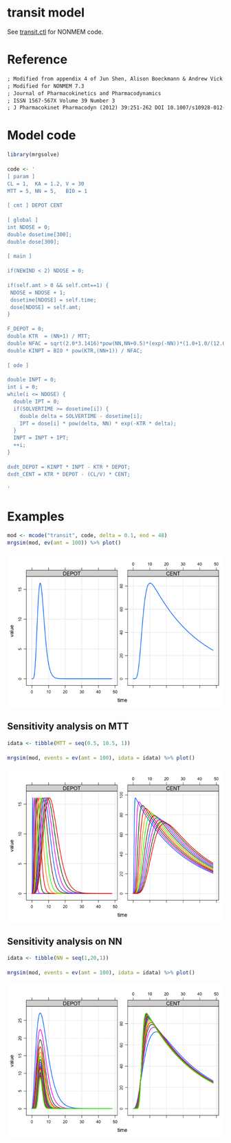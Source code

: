 transit model
================

See [transit.ctl](transit.ctl) for NONMEM code.

# Reference

``` txt
; Modified from appendix 4 of Jun Shen, Alison Boeckmann & Andrew Vick
; Modified for NONMEM 7.3
; Journal of Pharmacokinetics and Pharmacodynamics
; ISSN 1567-567X Volume 39 Number 3
; J Pharmacokinet Pharmacodyn (2012) 39:251-262 DOI 10.1007/s10928-012-9247-3
```

# Model code

``` r
library(mrgsolve)

code <- '
[ param ]
CL = 1,  KA = 1.2, V = 30
MTT = 5, NN = 5,   BIO = 1

[ cmt ] DEPOT CENT

[ global ] 
int NDOSE = 0;
double dosetime[300];
double dose[300];

[ main ] 

if(NEWIND < 2) NDOSE = 0; 

if(self.amt > 0 && self.cmt==1) {
 NDOSE = NDOSE + 1; 
 dosetime[NDOSE] = self.time;
 dose[NDOSE] = self.amt;
}

F_DEPOT = 0; 
double KTR  = (NN+1) / MTT; 
double NFAC = sqrt(2.0*3.1416)*pow(NN,NN+0.5)*(exp(-NN))*(1.0+1.0/(12.0*NN)); 
double KINPT = BIO * pow(KTR,(NN+1)) / NFAC; 

[ ode ] 

double INPT = 0;
int i = 0;
while(i <= NDOSE) {
  double IPT = 0;
  if(SOLVERTIME >= dosetime[i]) {
    double delta = SOLVERTIME - dosetime[i];
    IPT = dose[i] * pow(delta, NN) * exp(-KTR * delta);  
  }
  INPT = INPT + IPT;
  ++i;
}

dxdt_DEPOT = KINPT * INPT - KTR * DEPOT;
dxdt_CENT = KTR * DEPOT - (CL/V) * CENT;

'
```

# Examples

``` r
mod <- mcode("transit", code, delta = 0.1, end = 48)
mrgsim(mod, ev(amt = 100)) %>% plot()
```

![](img/transit-unnamed-chunk-4-1.png)<!-- -->

## Sensitivity analysis on MTT

``` r
idata <- tibble(MTT = seq(0.5, 10.5, 1))

mrgsim(mod, events = ev(amt = 100), idata = idata) %>% plot()
```

![](img/transit-unnamed-chunk-5-1.png)<!-- -->

## Sensitivity analysis on NN

``` r
idata <- tibble(NN = seq(1,20,1))

mrgsim(mod, events = ev(amt = 100), idata = idata) %>% plot()
```

![](img/transit-unnamed-chunk-6-1.png)<!-- -->
